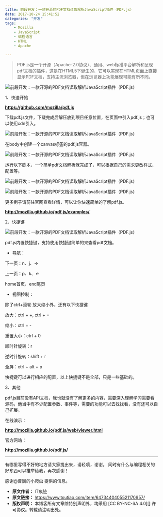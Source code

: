 ```yaml
---
title: 前段开发：一款开源的PDF文档读取解析JavaScript插件（PDF.js）
date: 2017-10-24 15:41:52
categories: "开发"
tags:
	- Mozilla
	- JavaScript
	- 编程语言
	- HTML
	- Apache

---
```


> PDF.js是一个开源（Apache-2.0协议）、通用、web标准平台解析和呈现pdf文档的插件，这是在HTML5下诞生的，它可以实现在HTML页面上直接显示PDF文档，支持主流浏览器，但在浏览器上功能展现可能有所不同。

![前段开发：一款开源的PDF文档读取解析JavaScript插件（PDF.js）][PDF_JavaScript_PDF.js]

1、快速开始

**https://github.com/mozilla/pdf.js**

下载pdf.js文件，下载完成后解压放到项目任意位置，在页面中引入pdf.js；也可以使用cdn引入。

![前段开发：一款开源的PDF文档读取解析JavaScript插件（PDF.js）][PDF_JavaScript_PDF.js 1]

在body中创建一个canvas标签的pdf.js容器。

![前段开发：一款开源的PDF文档读取解析JavaScript插件（PDF.js）][PDF_JavaScript_PDF.js 2]

运行以下脚本，一个简单pdf文档解析就完成了，可以根据自己的需求更改样式、配置等。  


![前段开发：一款开源的PDF文档读取解析JavaScript插件（PDF.js）][PDF_JavaScript_PDF.js 3]

![前段开发：一款开源的PDF文档读取解析JavaScript插件（PDF.js）][PDF_JavaScript_PDF.js 4]

更多例子请前往官网查看详情，可以让你快速简单的了解pdf.js。

**http://mozilla.github.io/pdf.js/examples/**

2、快捷键

![前段开发：一款开源的PDF文档读取解析JavaScript插件（PDF.js）][PDF_JavaScript_PDF.js 5]

pdf.js内置快捷键，支持使用快捷键简单的来查看pdf文档。

 *  导航：  
    

下一页：n、j、→

上一页：p、k、←

home首页、end尾页

 *  视图控制：

除了ctrl+滚轮 放大缩小外，还有以下快捷键

放大：ctrl + +, ctrl + =

缩小：ctrl + -

重置大小：ctrl + 0

顺时针旋转：r

逆时针旋转：shift + r

全屏：ctrl + alt + p

快捷键可以进行相应的配置，以上快捷键不是全部，只是一些基础的。

3、其他  


pdf.js目前没有API文档，我也就没有了解更多的内容，需要深入理解学习需要看源码，他当中有不少配置参数、事件等，需要的功能可以去找找看，没有还可以自己扩展。

在线演示：  


**http://mozilla.github.io/pdf.js/web/viewer.html**

官方网站：

**http://mozilla.github.io/pdf.js/**

--------------------

有哪里写得不好的地方请大家提出来，请轻喷，谢谢。 同时有什么与编程相关的好东西可以推举给我，再次感谢！

感谢@曹巍的小爬虫 提供的信息。


[PDF_JavaScript_PDF.js]: /pro/os/crawler/IQRJ-IYAJ-U2EA.jpg
[PDF_JavaScript_PDF.js 1]: /pro/os/crawler/UM7J-MFZA-7NNA.jpg
[PDF_JavaScript_PDF.js 2]: /pro/os/crawler/2YZI-BJEE-J22U.jpg
[PDF_JavaScript_PDF.js 3]: /pro/os/crawler/2MYV-BBNM-EY2Q.jpg
[PDF_JavaScript_PDF.js 4]: /pro/os/crawler/QJI7-NJEB-FJUB.jpg
[PDF_JavaScript_PDF.js 5]: /pro/os/crawler/MN7B-A3A3-UVYF.jpg
 *  **原文作者：** IT痕迹
 *  **原文链接：** https://www.toutiao.com/item/6473440405521170957/
 *  **版权声明：** 本博客所有文章除特别声明外，均采用 [CC BY-NC-SA 4.0][] 许可协议。转载请注明出处。